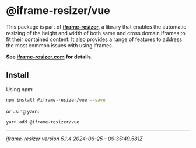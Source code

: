 [<img src="https://iframe-resizer.com/logo-full.svg" alt="" title="" style="margin-bottom: -20px">](https://iframe-resizer.com)

# @iframe-resizer/vue

This package is part of __[iframe-resizer](https://iframe-resizer.com)__, a library that enables the automatic resizing of the height and width of both same and cross domain iframes to fit their contained content. It also provides a range of features to address the most common issues with using iframes.

__See [iframe-resizer.com](https://iframe-resizer.com) for details.__

## Install

Using npm:

```bash
npm install @iframe-resizer/vue --save
```

or using yarn:

```bash
yarn add @iframe-resizer/vue
```

---

_iframe-resizer version 5.1.4 2024-06-25 - 09:35:49.581Z_
